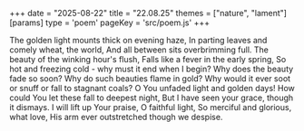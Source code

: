 +++
date = "2025-08-22"
title = "22.08.25"
themes = ["nature", "lament"]
[params]
  type = 'poem'
  pageKey = 'src/poem.js'
+++

The golden light mounts thick on evening haze,
In parting leaves and comely wheat, the world,
And all between sits overbrimming full.
The beauty of the winking hour's flush,
Falls like a fever in the early spring,
So hot and freezing cold - why must it end when I begin?
Why does the beauty fade so soon?
Why do such beauties flame in gold?
Why would it ever soot or snuff or fall to stagnant coals?
O You unfaded light and golden days!
How could You let these fall to deepest night,
But I have seen your grace, though it dismays.
I will lift up Your praise, O faithful light,
So merciful and glorious, what love,
His arm ever outstretched though we despise.
